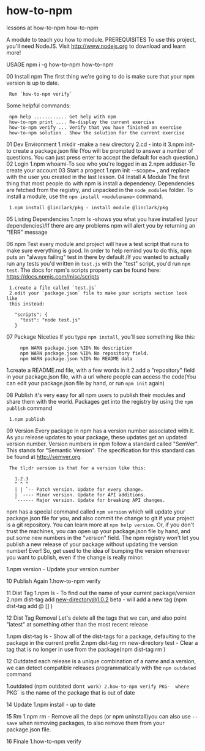 # how-to-npm
lessons at how-to-npm
how-to-npm

A module to teach you how to module.
PREREQUISITES
To use this project, you'll need NodeJS. Visit http://www.nodejs.org to download and learn more!

USAGE
npm i -g how-to-npm
how-to-npm

00 Install npm
The first thing we're going to do is make sure that your npm version is up to date.

     Run `how-to-npm verify`

Some helpful commands:

     npm help ............ Get help with npm
     how-to-npm print .... Re-display the current exercise
     how-to-npm verify ... Verify that you have finished an exercise
     how-to-npm solution . Show the solution for the current exercise

01 Dev Environment
    1.mkdir <name directory> -make a new directory 
    2.cd - into it
    3.npm init- to create a package.json file (You will be prompted
     to answer a number of questions. You can just press enter to accept the
     default for each question.)
02 Login
    1.npm whoami-To see who you're logged in as
    2.npm adduser-To create your account
03 Start a progect
    1.npm init --scope=<username> , and replace <username> with the user
     you created in the last lesson.
04 Install A Module
    The first thing that most people do with npm is install a dependency.
     Dependencies are fetched from the registry, and unpacked in the `node_modules`
     folder.
     To install a module, use the `npm install <modulename>` command.
     
     1.npm install @linclark/pkg - install module @linclark/pkg
05 Listing Dependencies
    1.npm ls -shows you what you have installed (your dependencies)/If there are
     any problems npm will alert you by returning an "!ERR" message

06 npm Test
    every module and project will have a test script that runs to make
     sure everything is good.  In order to help remind you to do this, npm
     puts an "always failing" test in there by default /If you wanted to actually run any tests you'd written in `test.js` with the "test" script, you'd run `npm test`. The docs for npm's scripts property can be found here: https://docs.npmjs.com/misc/scripts
     
     1.create a file called `test.js`
     2.edit your `package.json` file to make your scripts section look like
     this instead:

       "scripts": {
         "test": "node test.js"
       }
07 Package Niceties
    If you type `npm install`, you'll see
     something like this:

         npm WARN package.json %ID% No description
         npm WARN package.json %ID% No repository field.
         npm WARN package.json %ID% No README data
   
   1.create a README.md file, with a few words in it
   2.add a "repository" field in your package.json file, with a url
     where people can access the code(You can edit your package.json file by hand, or run `npm init` again)

08 Publish
it's very easy for all npm users to publish their modules and share them with the world.
Packages get into the registry by using the `npm publish` command
     
     1.npm publish

09 Version
Every package in npm has a version number associated with it.  As you release updates to your package, these updates get an updated version number.
Version numbers in npm follow a standard called "SemVer".  This stands for "Semantic Version".  The specification for this standard can be found at http://semver.org.

     The tl;dr version is that for a version like this:

       1.2.3
       ^ ^ ^
       | | `-- Patch version. Update for every change.
       | `---- Minor version. Update for API additions.
       `------ Major version. Update for breaking API changes.
npm has a special command called `npm version` which will update your package.json file for you, and also commit the change to git if your project is a git repository.  You can learn more at `npm help version`.
Or, if you don't trust the machines, you can open up your package.json file by hand, and put some new numbers in the "version" field.
The npm registry won't let you publish a new release of your package without updating the version number!  Ever!  So, get used to the idea of bumping the version whenever you want to publish, even if the change is really minor.

1.npm version - Update your version number

10 Publish Again
 1.how-to-npm verify

11 Dist Tag
1.npm ls - To find out the name of your current package/version
2.npm dist-tag add new-directory@1.0.2 beta - will add a new tag (npm dist-tag add <pkg>@<version> [<tag>] )

12 Dist Tag Removal
Let's delete all the tags that we can, and also point "latest" at something other than the most recent release

1.npm dist-tag ls  - Show all of the dist-tags for a package, defaulting to the package in the current prefix
2.npm dist-tag rm new-directory test - Clear a tag that is no longer in use from the package(npm dist-tag rm <pkg> <tag> )

12 Outdated
each release is a unique
     combination of a name and a version, we can detect compatible releases
     programmatically with the `npm outdated` command

1.outdated (npm outdated don`t work)
2.how-to-npm verify PKG-  where `PKG` is the name of the package that is out of date

14 Update
 1.npm install  - up to date 

15 Rm
1.npm rm - Remove all the deps (or npm uninstall)you can also use `--save` when removing packages, to also remove them from your package.json file.

16 Finale
1.how-to-npm verify

